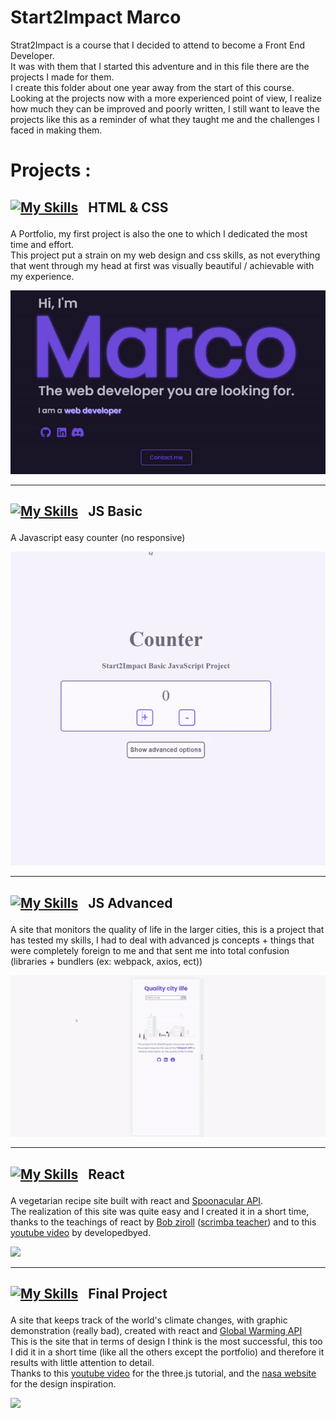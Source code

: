 # Start2Impact Marco

Strat2Impact is a course that I decided to attend to become a Front End Developer. <br>
It was with them that I started this adventure and in this file there are the projects I made for them.<br>
I create this folder about one year away from the start of this course.<br>
Looking at the projects now with a more experienced point of view, I realize how much they can be improved and poorly written, I still want to leave the projects like this as a reminder of what they taught me and the challenges I faced in making them.

# Projects :

## <p style="display:flex; justify-content:flex-start; align-items:center; column-gap:1rem ;margin-top:1rem">[![My Skills](https://skills.thijs.gg/icons?i=github)](https://github.com/Novecento201/Portfolio-Marco-Lovato) HTML & CSS </p>

A Portfolio, my first project is also the one to which I dedicated the most time and effort.<br>
This project put a strain on my web design and css skills, as not everything that went through my head at first was visually beautiful / achievable with my experience.

[<img src="./img/README_HTML&CSS.gif " target="_blank">](https://github.com/Novecento201/Portfolio-Marco-Lovato)

---

## <p style="display:flex; justify-content:flex-start; align-items:center; column-gap:1rem ;margin-top:1rem">[![My Skills](https://skills.thijs.gg/icons?i=github)](https://github.com/Novecento201/Counter) JS Basic </p>

A Javascript easy counter (no responsive)

[<img src="./img/README_JSBASIC.gif" target="_blank">](https://github.com/Novecento201/Counter)

---

## <p style="display:flex; justify-content:flex-start; align-items:center; column-gap:1rem ;margin-top:1rem">[![My Skills](https://skills.thijs.gg/icons?i=github)](https://github.com/Novecento201/Quality-life-city) JS Advanced</p>

A site that monitors the quality of life in the larger cities, this is a project that has tested my skills, I had to deal with advanced js concepts + things that were completely foreign to me and that sent me into total confusion (libraries + bundlers (ex: webpack, axios, ect))

[<img src="./img/README_JSADV.gif"  target="_blank">](https://github.com/Novecento201/Quality-life-city)

---

## <p style="display:flex; justify-content:flex-start; align-items:center; column-gap:1rem ;margin-top:1rem">[![My Skills](https://skills.thijs.gg/icons?i=github)](https://github.com/Novecento201/VegRecipe) React </p>

A vegetarian recipe site built with react and [Spoonacular API](https://spoonacular.com/food-api/docs). <br>
The realization of this site was quite easy and I created it in a short time, thanks to the teachings of react by [Bob ziroll](https://www.linkedin.com/in/bobziroll/) ([scrimba teacher](https://scrimba.com/learn/learnreact)) and to this [youtube video](https://www.youtube.com/watch?v=xc4uOzlndAk&t=1s) by developedbyed.

[<img src="./img/README_REACT.gif" target="_blank">](https://github.com/Novecento201/VegRecipe)

---

## <p style="display:flex; justify-content:flex-start; align-items:center; column-gap:1rem ;margin-top:1rem">[![My Skills](https://skills.thijs.gg/icons?i=github)](https://github.com/Novecento201/Climate-Warming) Final Project </p>

A site that keeps track of the world's climate changes, with graphic demonstration (really bad), created with react and [Global Warming API](https://global-warming.org/) <br>
This is the site that in terms of design I think is the most successful, this too I did it in a short time (like all the others except the portfolio) and therefore it results with little attention to detail. <br>
Thanks to this [youtube video](https://www.youtube.com/watch?v=ymavtyRpT0E&t=3748s) for the three.js tutorial, and the [nasa website](https://climate.nasa.gov/) for the design inspiration.

[<img src="./img/README_FINALPROJECT.gif" target="_blank">](https://github.com/Novecento201/Climate-Warming)
